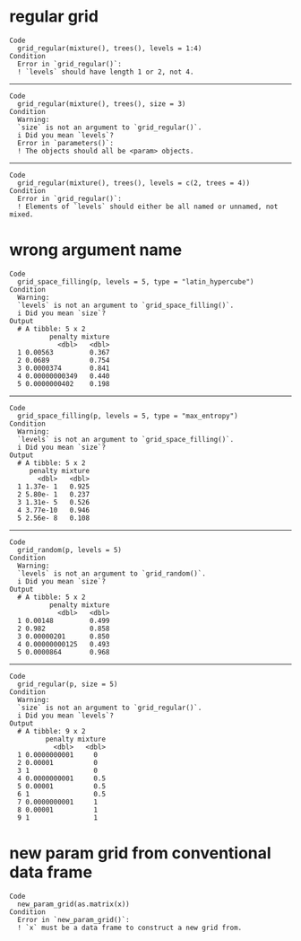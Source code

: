 # regular grid

    Code
      grid_regular(mixture(), trees(), levels = 1:4)
    Condition
      Error in `grid_regular()`:
      ! `levels` should have length 1 or 2, not 4.

---

    Code
      grid_regular(mixture(), trees(), size = 3)
    Condition
      Warning:
      `size` is not an argument to `grid_regular()`.
      i Did you mean `levels`?
      Error in `parameters()`:
      ! The objects should all be <param> objects.

---

    Code
      grid_regular(mixture(), trees(), levels = c(2, trees = 4))
    Condition
      Error in `grid_regular()`:
      ! Elements of `levels` should either be all named or unnamed, not mixed.

# wrong argument name

    Code
      grid_space_filling(p, levels = 5, type = "latin_hypercube")
    Condition
      Warning:
      `levels` is not an argument to `grid_space_filling()`.
      i Did you mean `size`?
    Output
      # A tibble: 5 x 2
              penalty mixture
                <dbl>   <dbl>
      1 0.00563         0.367
      2 0.0689          0.754
      3 0.0000374       0.841
      4 0.00000000349   0.440
      5 0.0000000402    0.198

---

    Code
      grid_space_filling(p, levels = 5, type = "max_entropy")
    Condition
      Warning:
      `levels` is not an argument to `grid_space_filling()`.
      i Did you mean `size`?
    Output
      # A tibble: 5 x 2
         penalty mixture
           <dbl>   <dbl>
      1 1.37e- 1   0.925
      2 5.80e- 1   0.237
      3 1.31e- 5   0.526
      4 3.77e-10   0.946
      5 2.56e- 8   0.108

---

    Code
      grid_random(p, levels = 5)
    Condition
      Warning:
      `levels` is not an argument to `grid_random()`.
      i Did you mean `size`?
    Output
      # A tibble: 5 x 2
              penalty mixture
                <dbl>   <dbl>
      1 0.00148         0.499
      2 0.982           0.858
      3 0.00000201      0.850
      4 0.00000000125   0.493
      5 0.0000864       0.968

---

    Code
      grid_regular(p, size = 5)
    Condition
      Warning:
      `size` is not an argument to `grid_regular()`.
      i Did you mean `levels`?
    Output
      # A tibble: 9 x 2
             penalty mixture
               <dbl>   <dbl>
      1 0.0000000001     0  
      2 0.00001          0  
      3 1                0  
      4 0.0000000001     0.5
      5 0.00001          0.5
      6 1                0.5
      7 0.0000000001     1  
      8 0.00001          1  
      9 1                1  

# new param grid from conventional data frame

    Code
      new_param_grid(as.matrix(x))
    Condition
      Error in `new_param_grid()`:
      ! `x` must be a data frame to construct a new grid from.

